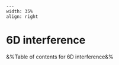 
```{figure} /figures/busy.png
---
width: 35%
align: right
```
# 6D interference

&%Table of contents for 6D interference&%